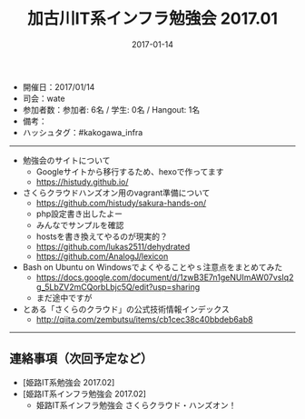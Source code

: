 ﻿---
title: 加古川IT系インフラ勉強会 2017.01
date: 2017-01-14
categories:
  - 開催履歴
  - meeting-log
tags:
  - 加古川IT系インフラ勉強会
---

* 開催日：2017/01/14
* 司会：wate
* 参加者数：参加者: 6名 / 学生: 0名 / Hangout: 1名
* 備考：
* ハッシュタグ：#kakogawa_infra

---

* 勉強会のサイトについて
  * Googleサイトから移行するため、hexoで作ってます
  * https://histudy.github.io/
* さくらクラウドハンズオン用のvagrant準備について
  * https://github.com/histudy/sakura-hands-on/
  * php設定書き出したよー
  * みんなでサンプルを確認
  * hostsを書き換えてやるのが現実的？
  * https://github.com/lukas2511/dehydrated
  * https://github.com/AnalogJ/lexicon
* Bash on Ubuntu on Windowsでよくやることやｓ注意点をまとめてみた
  * https://docs.google.com/document/d/1zwB3E7n1geNUImAW07vsIq2g_5LbZV2mCQorbLbjc5Q/edit?usp=sharing
  * まだ途中ですが
* とある「さくらのクラウド」の公式技術情報インデックス
  * http://qiita.com/zembutsu/items/cb1cec38c40bbdeb6ab8

---

## 連絡事項（次回予定など）

* [姫路IT系勉強会 2017.02]
* [姫路IT系インフラ勉強会 2017.02]
  * 姫路IT系インフラ勉強会 さくらクラウド・ハンズオン！

